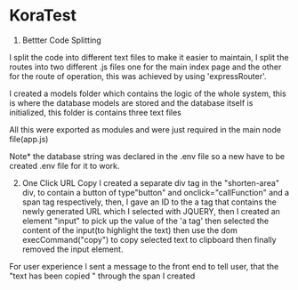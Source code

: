 # KoraTest

1) Bettter Code Splitting


I split the code into different text files to make it easier to maintain, I split the routes into two different .js files one for the main index page and the other for the route of operation, this was achieved by using 'expressRouter'.

I created a models folder which contains the logic of the whole system, this is where the database models are stored and the database itself is initialized,  this folder is contains three text files

All this were exported as modules and were just required  in the main node file(app.js)

Note* the database string was declared in the .env file so a new have to be created .env file for it to work.


2) One Click URL Copy
I created a separate div tag in the "shorten-area" div, to contain a button of type"button" and onclick="callFunction" and a span tag respectively, then, I gave an ID to the a tag that contains the newly generated URL which I selected with JQUERY, then I created an element "input" to pick up the value of the 'a tag'  then selected the  content of the input(to highlight the text) then use the dom execCommand("copy") to copy selected text to clipboard then finally removed the input element.

For user experience I sent a message to the front end to tell user, that the "text has been copied " through the span I created
